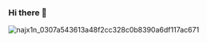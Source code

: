 ### Hi there 👋
![najx1n_0307a543613a48f2cc328c0b8390a6df117ac671](https://user-images.githubusercontent.com/61211244/137187497-068a1eb0-7ed9-4201-8c76-115481e4bb64.png)


<!--
**Vinele/Vinele** is a ✨ _special_ ✨ repository because its `README.md` (this file) appears on your GitHub profile.

Here are some ideas to get you started:

- 🔭 I’m currently working on ...
- 🌱 I’m currently learning ...
- 👯 I’m looking to collaborate on ...
- 🤔 I’m looking for help with ...
- 💬 Ask me about ...
- 📫 How to reach me: ...
- 😄 Pronouns: ...
- ⚡ Fun fact: ...
-->

